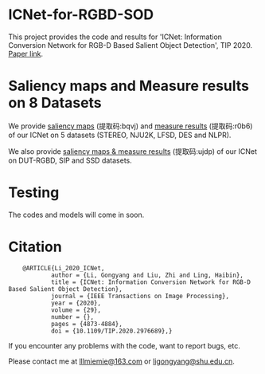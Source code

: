 # ICNet-for-RGBD-SOD
   This project provides the code and results for 'ICNet: Information Conversion Network for RGB-D Based Salient Object Detection', TIP 2020. [Paper link](https://ieeexplore.ieee.org/document/9024241).
   
   
# Saliency maps and Measure results on 8 Datasets
   We provide [saliency maps](https://pan.baidu.com/s/1Bkl7DYdt97orbQX66BufuQ) (提取码:bqvj) and [measure results](https://pan.baidu.com/s/1oUImRe0zRna0o3-_JLBlXQ) (提取码:r0b6) of our ICNet on 5 datasets (STEREO, NJU2K, LFSD, DES and NLPR).
   
   We also provide [saliency maps & measure results](https://pan.baidu.com/s/1S6jRKISkwTELmrEm8QtZsA) (提取码:ujdp) of our ICNet on DUT-RGBD, SIP and SSD datasets.
   
   
# Testing
   The codes and models will come in soon.
   
# Citation
        @ARTICLE{Li_2020_ICNet,
                author = {Li, Gongyang and Liu, Zhi and Ling, Haibin},
                title = {ICNet: Information Conversion Network for RGB-D Based Salient Object Detection},
                journal = {IEEE Transactions on Image Processing},
                year = {2020},
                volume = {29},
                number = {},
                pages = {4873-4884},
                doi = {10.1109/TIP.2020.2976689},}


If you encounter any problems with the code, want to report bugs, etc.

Please contact me at lllmiemie@163.com or ligongyang@shu.edu.cn.
